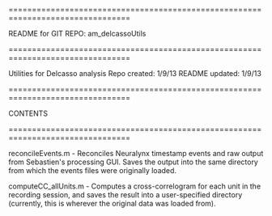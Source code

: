 ================================================================================

README for GIT REPO: am_delcassoUtils 

================================================================================

Utilities for Delcasso analysis 
Repo created: 1/9/13
README updated: 1/9/13

================================================================================

CONTENTS

================================================================================

reconcileEvents.m 
    - Reconciles Neuralynx timestamp events and raw output from Sebastien's
    processing GUI. Saves the output into the same directory from which the
    events files were originally loaded.
    
computeCC_allUnits.m
    - Computes a cross-correlogram for each unit in the recording session, and
    saves the result into a user-specified directory (currently, this is
    wherever the original data was loaded from).